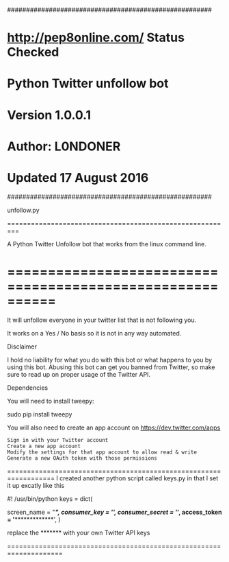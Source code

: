 ######################################################
#    http://pep8online.com/ Status Checked           #
#    Python Twitter unfollow bot                     #
#    Version 1.0.0.1                                 #
#    Author: L0NDONER                                #
#    Updated 17 August 2016                          #
######################################################

unfollow.py

=========================================================

A Python Twitter Unfollow bot that works from the linux command line.

==========================================================
=
It will unfollow everyone in your twitter list that is not following you.

It works on a Yes / No basis so it is not in any way automated.

Disclaimer

I hold no liability for what you do with this bot or what happens to you by using this bot. Abusing this bot can get you banned from Twitter, so make sure to read up on proper usage of the Twitter API.

Dependencies

You will need to install tweepy:

sudo pip install tweepy

You will also need to create an app account on https://dev.twitter.com/apps

    Sign in with your Twitter account
    Create a new app account
    Modify the settings for that app account to allow read & write
    Generate a new OAuth token with those permissions

==================================================================
I created another python script called keys.py
in that I set it up excatly like this

#! /usr/bin/python
keys = dict(
	

screen_name = "*********",
    consumer_key = '************************',
    consumer_secret = '*********************************',
    access_token = '*******************************',
)

replace the ******* with your own Twitter API keys

====================================================================





